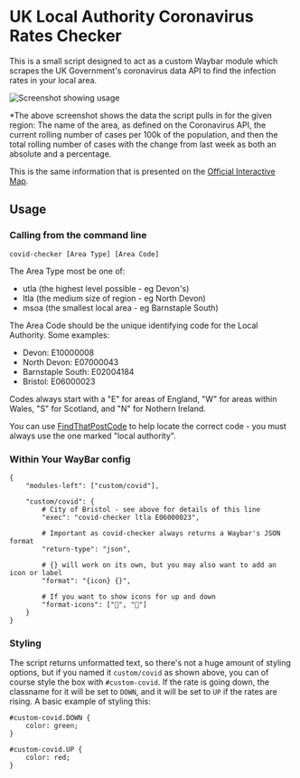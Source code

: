
UK Local Authority Coronavirus Rates Checker
============================================

This is a small script designed to act as a custom Waybar module which
scrapes the UK Government's coronavirus data API to find the infection
rates in your local area.

![Screenshot showing usage](./screenshot)

*The above screenshot shows the data the script pulls in for the given
region: The name of the area, as defined on the Coronavirus API, the
current rolling number of cases per 100k of the population, and then the
total rolling number of cases with the change from last week as both an
absolute and a percentage.

This is the same information that is presented on the [Official
Interactive Map][2].

## Usage

### Calling from the command line

```
covid-checker [Area Type] [Area Code]
```

The Area Type most be one of:
* utla (the highest level possible - eg Devon's)
* ltla (the medium size of region - eg North Devon)
* msoa (the smallest local area - eg Barnstaple South)

The Area Code should be the unique identifying code for the Local
Authority. Some examples:
* Devon: E10000008
* North Devon: E07000043
* Barnstaple South: E02004184
* Bristol: E06000023

Codes always start with a "E" for areas of England, "W" for areas within
Wales, "S" for Scotland, and "N" for Nothern Ireland.

You can use [FindThatPostCode][1] to help locate the correct code - you
must always use the one marked "local authority".

### Within Your WayBar config

```
{
    "modules-left": ["custom/covid"],

    "custom/covid": {
        # City of Bristol - see above for details of this line
        "exec": "covid-checker ltla E06000023",

        # Important as covid-checker always returns a Waybar's JSON format
        "return-type": "json",

        # {} will work on its own, but you may also want to add an icon or label
        "format": "{icon} {}",

        # If you want to show icons for up and down
        "format-icons": ["", ""]
    }
}
```

### Styling

The script returns unformatted text, so there's not a huge amount of
styling options, but if you named it `custom/covid` as shown above, you
can of course style the box with `#custom-covid`. If the rate is going
down, the classname for it will be set to `DOWN`, and it will be set to
`UP` if the rates are rising. A basic example of styling this:

```
#custom-covid.DOWN {
    color: green;
}

#custom-covid.UP {
    color: red;
}
```


[1]: https://findthatpostcode.uk/
[2]: https://coronavirus.data.gov.uk/details/interactive-map
